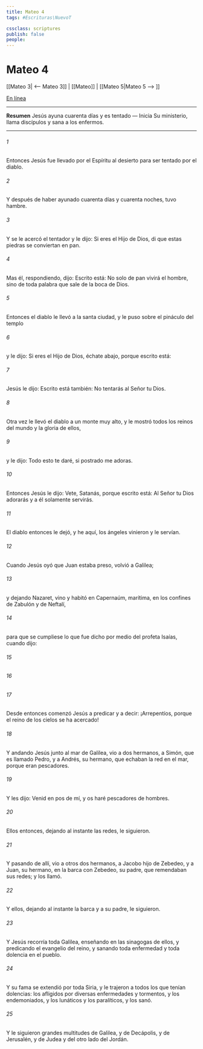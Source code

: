 ```yaml
---
title: Mateo 4
tags: #Escrituras\NuevoT

cssclass: scriptures
publish: false
people:
---
```


# Mateo 4
[[Mateo 3| <-- Mateo 3]] | [[Mateo]] | [[Mateo 5|Mateo 5 --> ]]

[En línea](https://churchofjesuschrist.org/study/scriptures/nt/matt/4?lang=spa)

---
__Resumen__
Jesús ayuna cuarenta días y es tentado — Inicia Su ministerio, llama discípulos y sana a los enfermos.

---
###### 1 
Entonces Jesús fue llevado por el Espíritu al desierto para ser tentado por el diablo.

###### 2 
Y después de haber ayunado cuarenta días y cuarenta noches, tuvo hambre.

###### 3 
Y se le acercó el tentador y le dijo: Si eres el Hijo de Dios, di que estas piedras se conviertan en pan.

###### 4 
Mas él, respondiendo, dijo: Escrito está: No solo de pan vivirá el hombre, sino de toda palabra que sale de la boca de Dios.

###### 5 
Entonces el diablo le llevó a la santa ciudad, y le puso sobre el pináculo del templo

###### 6 
y le dijo: Si eres el Hijo de Dios, échate abajo, porque escrito está:

###### 7 
Jesús le dijo: Escrito está también: No tentarás al Señor tu Dios.

###### 8 
Otra vez le llevó el diablo a un monte muy alto, y le mostró todos los reinos del mundo y la gloria de ellos,

###### 9 
y le dijo: Todo esto te daré, si postrado me adoras.

###### 10 
Entonces Jesús le dijo: Vete, Satanás, porque escrito está: Al Señor tu Dios adorarás y a él solamente servirás.

###### 11 
El diablo entonces le dejó, y he aquí, los ángeles vinieron y le servían.

###### 12 
Cuando Jesús oyó que Juan estaba preso, volvió a Galilea;

###### 13 
y dejando Nazaret, vino y habitó en Capernaúm,  marítima, en los confines de Zabulón y de Neftalí,

###### 14 
para que se cumpliese lo que fue dicho por medio del profeta Isaías, cuando dijo:

###### 15 


###### 16 


###### 17 
Desde entonces comenzó Jesús a predicar y a decir: ¡Arrepentíos, porque el reino de los cielos se ha acercado!

###### 18 
Y andando Jesús junto al mar de Galilea, vio a dos hermanos, a Simón, que es llamado Pedro, y a Andrés, su hermano, que echaban la red en el mar, porque eran pescadores.

###### 19 
Y les dijo: Venid en pos de mí, y os haré pescadores de hombres.

###### 20 
Ellos entonces, dejando al instante las redes, le siguieron.

###### 21 
Y pasando de allí, vio a otros dos hermanos, a Jacobo hijo de Zebedeo, y a Juan, su hermano, en la barca con Zebedeo, su padre, que remendaban sus redes; y los llamó.

###### 22 
Y ellos, dejando al instante la barca y a su padre, le siguieron.

###### 23 
Y Jesús recorría toda Galilea, enseñando en las sinagogas de ellos, y predicando el evangelio del reino, y sanando toda enfermedad y toda dolencia en el pueblo.

###### 24 
Y su fama se extendió por toda Siria, y le trajeron a todos los que tenían dolencias: los afligidos por diversas enfermedades y tormentos, y los endemoniados, y los lunáticos y los paralíticos, y los sanó.

###### 25 
Y le siguieron grandes multitudes de Galilea, y de Decápolis, y de Jerusalén, y de Judea y del otro lado del Jordán.

